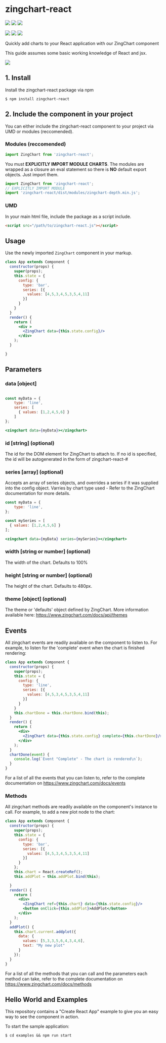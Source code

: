 # zingchart-react

![](https://github.com/zingchart/zingchart-react/workflows/Build/badge.svg?branch=master)
![](https://github.com/zingchart/zingchart-react/workflows/Test/badge.svg?branch=master)
![](https://img.shields.io/npm/dw/zingchart-react)

![](https://img.shields.io/david/zingchart/zingchart-react)
![](https://img.shields.io/david/peer/zingchart/zingchart-react)
![](https://img.shields.io/david/dev/zingchart/zingchart-react)

Quickly add charts to your React application with our ZingChart component

This guide assumes some basic working knowledge of React and jsx.

[![](https://d2ddoduugvun08.cloudfront.net/items/0g1a3H413A3k3r3Z0d2Y/Screen%20Recording%202020-02-03%20at%2002.20%20PM.gif)](https://codesandbox.io/s/zingchart-react-wrapper-example-dxfc9)

## 1. Install

Install the zingchart-react package via npm

`$ npm install zingchart-react`

## 2. Include the component in your project

You can either include the zingchart-react component to your project via UMD or modules (reccomended).

### Modules (reccomended)
```js
import ZingChart from 'zingchart-react';
```

You must **EXPLICITLY IMPORT MODULE CHARTS**. The modules are 
wrapped as a closure an eval statement so there is **NO** default
export objects. Just import them.

```js
import ZingChart from 'zingchart-react';
// EXPLICITLY IMPORT MODULE
import 'zingchart-react/dist/modules/zingchart-depth.min.js';
```

### UMD

In your main html file, include the package as a script include.
```html
<script src="/path/to/zingchart-react.js"></script>
```


## Usage

Use the newly imported `ZingChart` component in your markup.


```jsx
class App extends Component {
  constructor(props) {
    super(props);
    this.state = {
      config: {
        type: 'bar',
        series: [{
          values: [4,5,3,4,5,3,5,4,11]
        }]
      }
    }
  }
  render() {
    return (
      <div >
        <ZingChart data={this.state.config}/>
      </div>
    );
  }

}
```


## Parameters

### data [object]

```jsx

const myData = {
    type: 'line',
    series: [
      { values: [1,2,4,5,6] }
    ]
};

<zingchart data={myData}></zingchart>
```

### id [string] (optional)
The id for the DOM element for ZingChart to attach to. If no id is specified, the id will be autogenerated in the form of zingchart-react-#

### series [array] (optional)
Accepts an array of series objects, and overrides a series if it was supplied into the config object. Varries by chart type used - Refer to the ZingChart documentation for more details.


```jsx
const myData = {
    type: 'line',
};

const mySeries = [
  { values: [1,2,4,5,6] }
];

<zingchart data={myData} series={mySeries}></zingchart>

```


### width [string or number] (optional)
The width of the chart. Defaults to 100%

### height [string or number] (optional)
The height of the chart. Defaults to 480px.

### theme [object] (optional)
The theme or 'defaults' object defined by ZingChart. More information available here: https://www.zingchart.com/docs/api/themes

## Events
All zingchart events are readily available on the component to listen to. For example, to listen for the 'complete' event when the chart is finished rendering:

```jsx
class App extends Component {
  constructor(props) {
    super(props);
    this.state = {
      config: {
        type: 'line',
        series: [{
          values: [4,5,3,4,5,3,5,4,11]
        }]
      }
    }
    this.chartDone = this.chartDone.bind(this);
  }
  render() {
    return (
      <div>
        <ZingChart data={this.state.config} complete={this.chartDone}/>
      </div>
    );
  }
  chartDone(event) {
    console.log(`Event "Complete" - The chart is rendered\n`);
  }
}
```

For a list of all the events that you can listen to, refer to the complete documentation on https://www.zingchart.com/docs/events


### Methods
All zingchart methods are readily available on the component's instance to call. For example, to add a new plot node to the chart:

```jsx
class App extends Component {
  constructor(props) {
    super(props);
    this.state = {
      config: {
        type: 'bar',
        series: [{
          values: [4,5,3,4,5,3,5,4,11]
        }]
      }
    };
    this.chart = React.createRef();
    this.addPlot = this.addPlot.bind(this);

  }
  render() {
    return (
      <div>
        <ZingChart ref={this.chart} data={this.state.config}/>
        <button onClick={this.addPlot}>AddPlot</button>
      </div>
    );
  }
  addPlot() {
    this.chart.current.addplot({
      data: {
        values: [5,3,3,5,6,4,3,4,6],
        text: "My new plot"
      }
    });
  }
}

```

For a list of all the methods that you can call and the parameters each method can take, refer to the complete documentation on https://www.zingchart.com/docs/methods

## Hello World and Examples
This repository contains a "Create React App" example to give you an easy way to see the component in action. 

To start the sample application:
```
$ cd examples && npm run start 
```